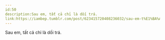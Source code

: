 ```yaml
---
id:50
description:Sau em, tất cả chỉ là dối trá.
link:https://iambep.tumblr.com/post/623415720408236032/sau-em-t%E1%BA%A5t-c%E1%BA%A3-ch%E1%BB%89-l%C3%A0-d%E1%BB%91i-tr%C3%A1
---
```


Sau em, tất cả chỉ là dối trá.
